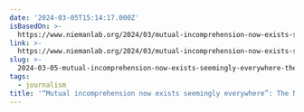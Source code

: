 ```yaml
---
date: '2024-03-05T15:14:17.000Z'
isBasedOn: >-
  https://www.niemanlab.org/2024/03/mutual-incomprehension-now-exists-seemingly-everywhere-the-new-york-times-publisher-responds-to-its-critics/
link: >-
  https://www.niemanlab.org/2024/03/mutual-incomprehension-now-exists-seemingly-everywhere-the-new-york-times-publisher-responds-to-its-critics/
slug: >-
  2024-03-05-mutual-incomprehension-now-exists-seemingly-everywhere-the-new-york-time
tags:
  - journalism
title: '“Mutual incomprehension now exists seemingly everywhere”: The New York Time'
---
```


